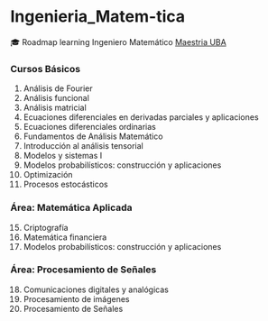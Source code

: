 # Ingenieria_Matem-tica
  🎓 Roadmap learning Ingeniero Matemático [Maestria UBA](http://www.fi.uba.ar/es/node/419)

### Cursos Básicos
1.  Análisis de Fourier
2.  Análisis funcional
3.  Análisis matricial
4.  Ecuaciones diferenciales en derivadas parciales y aplicaciones
7.  Ecuaciones diferenciales ordinarias
8.  Fundamentos de Análisis Matemático
9.  Introducción al análisis tensorial
10. Modelos y sistemas I
12. Modelos probabilísticos: construcción y aplicaciones
13. Optimización
14. Procesos estocásticos

### Área: Matemática Aplicada
15. Criptografía
16. Matemática financiera
17. Modelos probabilísticos: construcción y aplicaciones
 
### Área: Procesamiento de Señales
18. Comunicaciones digitales y analógicas
19. Procesamiento de imágenes
20. Procesamiento de Señales 
